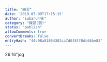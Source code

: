 ```yaml
---
title: "練習"
date: '2019-07-09T17:15:15'
author: "subaru44k"
category: "練習(弱)"
status: "publish"
allowComments: true
convertBreaks: false
entryHash: "44c98a81804302ca7d048ff8db66be83"
---
```

26'16"jog

